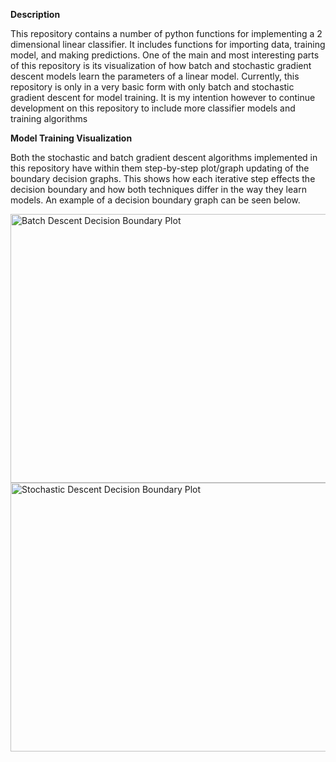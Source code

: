 <b>Description</b>

<p>This repository contains a number of python functions for implementing a 2 dimensional linear classifier. It includes functions for importing data, training model, and making predictions. One of the main and most interesting parts of this repository is its visualization of how batch and stochastic gradient descent models learn the parameters of a linear model. Currently, this repository is only in a very basic form with only batch and stochastic gradient descent for model training. It is my intention however to continue development on this repository to include more classifier models and training algorithms</p>

<b>Model Training Visualization</b>

Both the stochastic and batch gradient descent algorithms implemented in this repository have within them step-by-step plot/graph updating of the boundary decision graphs. This shows how each iterative step effects the decision boundary and how both techniques differ in the way they learn models. An example of a decision boundary graph can be seen below.

 <img src="https://cloud.githubusercontent.com/assets/11066939/10028693/d6a69c12-613b-11e5-92ba-d0b3de7d103c.png" alt="Batch Descent Decision Boundary Plot" width="570" height="430">
 
  <img src="https://cloud.githubusercontent.com/assets/11066939/10028691/d6a0e86c-613b-11e5-831a-3c550c7e567b.png" alt="Stochastic Descent Decision Boundary Plot" width="570" height="430">
 
